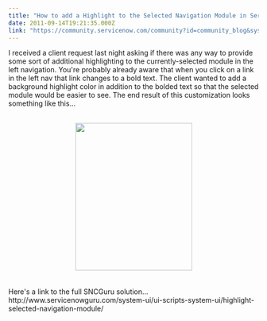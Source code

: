 ```yaml
---
title: "How to add a Highlight to the Selected Navigation Module in ServiceNow"
date: 2011-09-14T19:21:35.000Z
link: "https://community.servicenow.com/community?id=community_blog&sys_id=1bcce265dbd0dbc01dcaf3231f961951"
---
```

<p>I received a client request last night asking if there was any way to provide some sort of additional highlighting to the currently-selected module in the left navigation. You're probably already aware that when you click on a link in the left nav that link changes to a bold text. The client wanted to add a background highlight color in addition to the bolded text so that the selected module would be easier to see. The end result of this customization looks something like this...<br /><br /><center><img src="http://www.servicenowguru.com/wp-content/uploads/2011/09/ModuleHighlight.jpg" alt="" title="ModuleHighlight" width="235" height="297" class="aligncenter size-full wp-image-4002" /></center><br /><br />Here's a link to the full SNCGuru solution...<br />http://www.servicenowguru.com/system-ui/ui-scripts-system-ui/highlight-selected-navigation-module/</p>